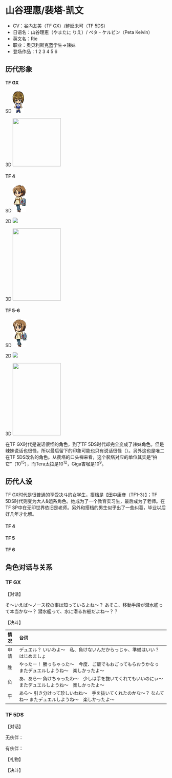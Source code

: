 # 山谷理惠/裴塔·凯文

- CV：谷内友美（TF GX）/鮭延未可（TF 5DS）
- 日语名：山谷理恵（やまたに りえ）/ ペタ・ケルビン（Peta Kelvin）
- 英文名：Rie
- 职业：奥贝利斯克蓝学生→辣妹
- 登场作品：1 2 3 4 5 6

## 历代形象

<!-- tabs:start -->

#### **TF GX**

SD  <img src= "_media/sd/yuuki-gx.png" />

3D  <img src="https://img.chukogals.tk/2022/09/202209082053513.png" width = "150" height = "150" />

#### **TF 4**

SD <img src="_media/sd/yuuki-5ds1.png"/>

2D <img src="https://img.chukogals.tk/2022/09/202209091021397.png"/>

3D <img src="https://img.chukogals.tk/2022/09/d4a6878ee69e888067db2fa8e9049f52.jpg" width = "150" height = "225" />

#### **TF 5-6**

SD <img src="_media/sd/yuuki-5ds2.png"/>

2D <img src="https://img.chukogals.tk/2022/09/71618c332f2eb104527dc5f894cbbd2d.jpg"/>

3D <img src="https://img.chukogals.tk/2022/09/3a2c92bf17be7c5ede2a5596a2e807a1.jpg" width = "150" height = "225" />

<!-- tabs:end -->

在TF GX时代是说话很怪的角色，到了TF 5DS时代却完全变成了辣妹角色。但是辣妹说话也很怪，所以最后留下的印象可能也只有说话很怪（）。另外这也是唯二在TF 5DS改名的角色。从裴塔的口头禅来看，这个裴塔对应的单位其实是“拍它”（10<sup>15</sup>），而Tera太拉是10<sup>12</sup>，Giga吉咖是10<sup>9</sup>。

## 历代人设

TF GX时代是很普通的享受决斗的女学生，搭档是【田中康彦（TF1-3）】；TF 5DS时代则变为大人&姐系角色。她成为了一个教育实习生，最后成为了老师。在TF SP中在无印世界依旧是老师。另外和搭档的男生似乎出了一些纠葛，毕业以后好几年才化解。

<!-- tabs:start -->

#### **TF 4**

#### **TF 5**

#### **TF 6**


<!-- tabs:end -->

## 角色对话与关系

<!-- tabs:start -->

### TF GX

【对话】

そ～いえば～ノース校の事は知っているよね～？
あそこ、移動手段が潜水艦って本当かな～？
潜水艦って、水に潜るお船だよね～？？

【决斗】

|情况|台词|
|:----|:----|
|申请|デュエル？ いいわよ～　私、負けないんだからっじゃ、準備はいい？　はじめましょ|
|胜|やったー！ 勝っちゃった～　今度、ご飯でもおごってもらおうかなっ またデュエルしようね～　楽しかったよ～|
|负|あ、あら～ 負けちゃったわ～　少しは手を抜いてくれてもいいのにぃ～ またデュエルしようね～　楽しかったよ～|
|平|あら～ 引き分けって珍しいわね～　手を抜いてくれたのかな～？ なんてね～ またデュエルしようね～　楽しかったよ～|

### TF 5DS

【对话】

无伙伴：


有伙伴：


【礼物】


【决斗】


<!-- tabs:end -->
